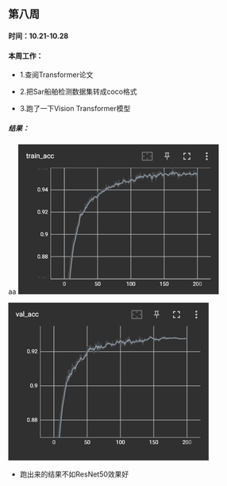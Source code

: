## 第八周

#### 时间：10.21-10.28

#### 本周工作：

* 1.查阅Transformer论文

* 2.把Sar船舶检测数据集转成coco格式

* 3.跑了一下Vision Transformer模型

##### 结果：
aa
![](./images/图片1.png)

![](./images/图片3.png)

* 跑出来的结果不如ResNet50效果好
